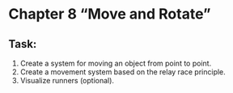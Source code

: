 # Chapter 8 “Move and Rotate”
## Task:
1. Create a system for moving an object from point to point.
2. Create a movement system based on the relay race principle.
3. Visualize runners (optional).

